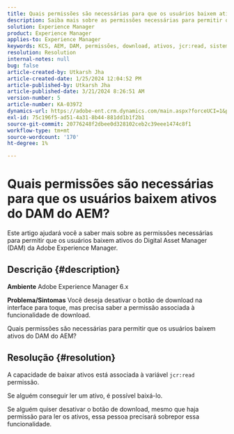 ```yaml
---
title: Quais permissões são necessárias para que os usuários baixem ativos do DAM do AEM?
description: Saiba mais sobre as permissões necessárias para permitir que os usuários baixem ativos do Adobe Experience Manager DAM.
solution: Experience Manager
product: Experience Manager
applies-to: Experience Manager
keywords: KCS, AEM, DAM, permissões, download, ativos, jcr:read, sistema de gerenciamento de ativos digitais
resolution: Resolution
internal-notes: null
bug: false
article-created-by: Utkarsh Jha
article-created-date: 1/25/2024 12:04:52 PM
article-published-by: Utkarsh Jha
article-published-date: 3/21/2024 8:26:51 AM
version-number: 5
article-number: KA-03972
dynamics-url: https://adobe-ent.crm.dynamics.com/main.aspx?forceUCI=1&pagetype=entityrecord&etn=knowledgearticle&id=ecedb8ef-79bb-ee11-a569-6045bd0065b6
exl-id: 75c196f5-ad51-4a31-8b44-881dd1b1f2b1
source-git-commit: 20776248f2dbee0d328102ceb2c39eee1474c8f1
workflow-type: tm+mt
source-wordcount: '170'
ht-degree: 1%

---
```


# Quais permissões são necessárias para que os usuários baixem ativos do DAM do AEM?


Este artigo ajudará você a saber mais sobre as permissões necessárias para permitir que os usuários baixem ativos do Digital Asset Manager (DAM) da Adobe Experience Manager.

## Descrição {#description}


<b>Ambiente</b>
Adobe Experience Manager 6.x

<b>Problema/Sintomas</b>
Você deseja desativar o botão de download na interface para toque, mas precisa saber a permissão associada à funcionalidade de download.

Quais permissões são necessárias para permitir que os usuários baixem ativos do DAM do AEM?


## Resolução {#resolution}


A capacidade de baixar ativos está associada à variável `jcr:read` permissão.

Se alguém conseguir ler um ativo, é possível baixá-lo.

Se alguém quiser desativar o botão de download, mesmo que haja permissão para ler os ativos, essa pessoa precisará sobrepor essa funcionalidade.
